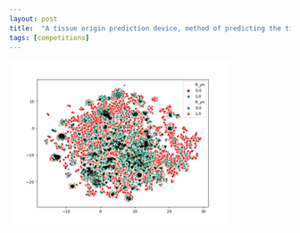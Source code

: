 ```yaml
---
layout: post
title:  "A tissue origin prediction device, method of predicting the tissue origin using a genome data, and computer program"
tags: [competitions]
---
```



![adasdasdasd](/assets/2020/01_23/canberra.png)

